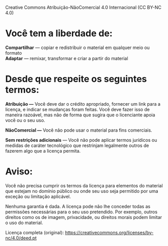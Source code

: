 Creative Commons Atribuição-NãoComercial 4.0 Internacional (CC BY-NC 4.0)

# **Você tem a liberdade de:**

**Compartilhar** — copiar e redistribuir o material em qualquer meio ou formato  
**Adaptar** — remixar, transformar e criar a partir do material

# **Desde que respeite os seguintes termos:**

**Atribuição —** Você deve dar o crédito apropriado, fornecer um link para a licença, e indicar se mudanças foram feitas. Você deve fazer isso de maneira razoável, mas não de forma que sugira que o licenciante apoia você ou o seu uso.

**NãoComercial —** Você não pode usar o material para fins comerciais.

**Sem restrições adicionais** — Você não pode aplicar termos jurídicos ou medidas de caráter tecnológico que restrinjam legalmente outros de fazerem algo que a licença permita.

# **Aviso:**

Você não precisa cumprir os termos da licença para elementos do material que estejam no domínio público ou onde seu uso seja permitido por uma exceção ou limitação aplicável.

Nenhuma garantia é dada. A licença pode não lhe conceder todas as permissões necessárias para o seu uso pretendido. Por exemplo, outros direitos como os de imagem, privacidade, ou direitos morais podem limitar o uso do material.

Licença completa (original): https://creativecommons.org/licenses/by-nc/4.0/deed.pt

